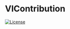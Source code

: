 # VIContribution

[![License](https://img.shields.io/badge/License-Apache%202.0-blue.svg)](https://opensource.org/licenses/Apache-2.0)
